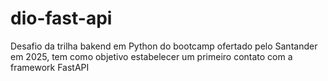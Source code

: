 # dio-fast-api
Desafio da trilha bakend em Python do bootcamp ofertado pelo Santander em 2025, tem como objetivo estabelecer um primeiro contato com a framework FastAPI
